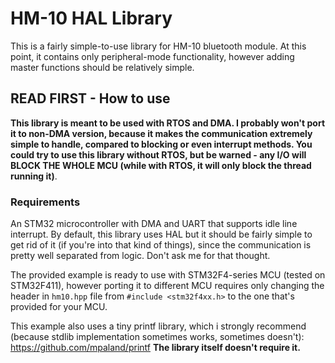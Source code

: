# HM-10 HAL Library

This is a fairly simple-to-use library for HM-10 bluetooth module. At this point, it contains only peripheral-mode functionality, however adding master functions should be relatively simple.

## READ FIRST - How to use

**This library is meant to be used with RTOS and DMA. I probably won't port it to non-DMA version, because it makes the communication extremely simple to handle, compared to blocking or even interrupt methods. You could try to use this library without RTOS, but be warned - any I/O will BLOCK THE WHOLE MCU (while with RTOS, it will only block the thread running it)**.

### Requirements

An STM32 microcontroller with DMA and UART that supports idle line interrupt.
By default, this library uses HAL but it should be fairly simple to get rid of it (if you're into that kind of things), since the communication is pretty well separated from logic. Don't ask me for that thought.

The provided example is ready to use with STM32F4-series MCU (tested on STM32F411), however porting it to different MCU requires only changing the header in `hm10.hpp` file from `#include <stm32f4xx.h>` to the one that's provided for your MCU.

This example also uses a tiny printf library, which i strongly recommend (because stdlib implementation sometimes works, sometimes doesn't): https://github.com/mpaland/printf
**The library itself doesn't require it.**

